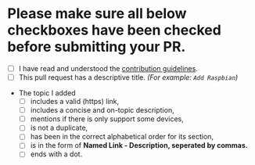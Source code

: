 # Please make sure all below checkboxes have been checked before submitting your PR.

<!-- IMPORTANT:
  If you can check some boxes, please submit your PR first and then
  tick the boxes in the PR description. Don't place x'es in the square brackets [] directly.
  Thank you ✨
-->

- [ ] I have read and understood the [contribution guidelines](https://github.com/thibmaek/awesome-raspberrypi/blob/master/CONTRIBUTING.md).
- [ ] This pull request has a descriptive title. *(For example: `Add Raspbian`)*
- The topic I added
  - [ ] includes a valid (https) link,
  - [ ] includes a concise and on-topic description,
  - [ ] mentions if there is only support some devices,
  - [ ] is not a duplicate,
  - [ ] has been in the correct alphabetical order for its section,
  - [ ] is in the form of **Named Link - Description, seperated by commas.**
  - [ ] ends with a dot.
